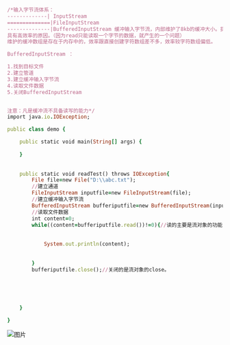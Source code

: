 ```ruby
/*输入字节流体系：
-------------| InputStream
==============|FileInputStream
--------------|BufferedInputStream 缓冲输入字节流，内部维护了8kb的缓冲大小。提高了读取数据的效率。
具有高效率的原因。（因为read只能读取一个字节的数据，就产生的一个问题）
维护的缓冲数组是存在于内存中的，效率跟直接创建字符数组差不多，效率较字符数组偏低。

BufferedInputStream ：

1.找到目标文件
2.建立管道
3.建立缓冲输入字节流
4.读取文件数据
5.关闭BufferedInputStream 


注意：凡是缓冲流不具备读写的能力*/
import java.io.IOException;

public class demo {

	public static void main(String[] args) {
		
	}
	
	
	public static void readTest() throws IOException{
		File file=new File("D:\\abc.txt");
		//建立通道
		FileInputStream inputfile=new FileInputStream(file);
		//建立缓冲输入字节流
		BufferedInputStream bufferiputfile=new BufferedInputStream(inputfile);//流对象
		//读取文件数据
		int content=0;
		while((content=bufferiputfile.read())!=0){//读的主要是流对象的功能
			
			
			System.out.println(content);
			
			
		}
		bufferiputfile.close();//关闭的是流对象的close。
		
		
		
		
		
	}

}
```
![图片](https://raw.githubusercontent.com/Tao-Ming/image/master/Screenshot_20200410_132804_tv.danmaku.bili.jpg?token=AOEGCC47I42SGKWBMUBHYM26SADGK)